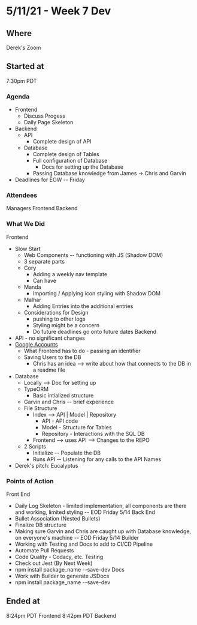 # 5/11/21 - Week 7 Dev 

## Where
Derek's Zoom

## Started at
7:30pm PDT

### Agenda
- Frontend
  - Discuss Progess
  - Daily Page Skeleton
- Backend
  - API
    - Complete design of API
  - Database
    - Complete design of Tables
    - Full configuration of Database
      - Docs for setting up the Database
    - Passing Database knowledge from James -> Chris and Garvin
- Deadlines for EOW -- Friday

### Attendees
Managers
Frontend
Backend

### What We Did
Frontend
- Slow Start
  - Web Components -- functioning with JS (Shadow DOM)
  - 3 separate parts
  - Cory
    - Adding a weekly nav template 
    - Can have 
  - Manda
    - Importing / Applying icon styling with Shadow DOM
  - Malhar
    - Adding Entries into the additional entries
  - Considerations for Design
    - pushing to other logs
    - Styling might be a concern
    - Do future deadlines go onto future dates
Backend
- API - no significant changes
- [Google Accounts](https://developers.google.com/identity/sign-in/web/sign-in)
  - What Frontend has to do - passing an identifier
  - Saving Users to the DB
    - Chris has an idea --> write about how that connects to the DB in a readme file
- Database
  - Locally --> Doc for setting up
  - TypeORM
    - Basic intialized structure
  - Garvin and Chris -- brief experience
  - File Structure
    - Index --> API | Model | Repository
      - API - API code
      - Model - Structure for Tables
      - Repository - Interactions with the SQL DB
    - Frontend --> uses API --> Changes to the REPO
  - 2 Scripts
    - Initialize -- Populate the DB
    - Runs API -- Listening for any calls to the API
Names
- Derek's pitch: Eucalyptus

### Points of Action
Front End
- Daily Log Skeleton - limited implementation, all components are there and working, limited styling -- EOD Friday 5/14
Back End
- Bullet Association (Nested Bullets)
- Finalize DB structure
- Making sure Garvin and Chris are caught up with Database knowledge, on everyone's machine -- EOD Friday 5/14 
Builder
- Working with Testing and Docs to add to CI/CD Pipeline
- Automate Pull Requests
- Code Quality - Codacy, etc.
Testing
- Check out Jest (By Next Week) 
- npm install package_name --save-dev
Docs
- Work with Builder to generate JSDocs
- npm install package_name --save-dev

## Ended at
8:24pm PDT Frontend
8:42pm PDT Backend